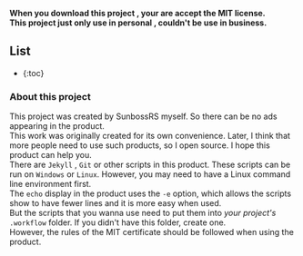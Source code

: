 **When you download this project , your are accept the MIT license.**  
**This project just only use in personal , couldn't be use in business.**  
  
## List
* {:toc}  

### About this project
This project was created by SunbossRS myself. So there can be no ads appearing in the product.  
This work was originally created for its own convenience. Later, I think that more people need to use such products, so I open source. I hope this product can help you.  
There are `Jekyll` , `Git` or other scripts in this product. These scripts can be run on `Windows` or `Linux`. However, you may need to have a Linux command line environment first.  
The `echo` display in the product uses the `-e` option, which allows the scripts show to have fewer lines and it is more easy when used.  
But the scripts that you wanna use need to put them into *your project's* `.workflow` folder. If you didn't have this folder, create one.  
However, the rules of the MIT certificate should be followed when using the product.
